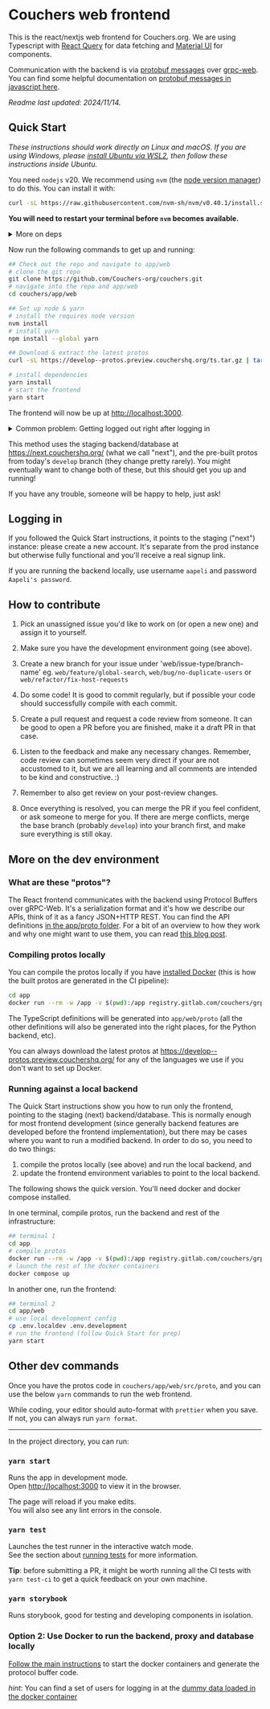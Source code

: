 # Couchers web frontend

This is the react/nextjs web frontend for Couchers.org. We are using Typescript with [React Query](https://tanstack.com/query/v3) for data fetching and [Material UI](https://mui.com/material-ui/) for components.

Communication with the backend is via [protobuf messages](https://github.com/protocolbuffers/protobuf-javascript) over [grpc-web](https://github.com/grpc/grpc-web). You can find some helpful documentation on [protobuf messages in javascript here](https://protobuf.dev/protobuf-javascript/).

*Readme last updated: 2024/11/14.*

## Quick Start

*These instructions should work directly on Linux and macOS. If you are using Windows, please [install Ubuntu via WSL2](https://documentation.ubuntu.com/wsl/en/latest/guides/install-ubuntu-wsl2/), then follow these instructions inside Ubuntu.*

You need `nodejs` v20. We recommend using `nvm` (the [node version manager](https://github.com/nvm-sh/nvm)) to do this. You can install it with:

```sh
curl -sL https://raw.githubusercontent.com/nvm-sh/nvm/v0.40.1/install.sh | bash
```

**You will need to restart your terminal before `nvm` becomes available.**

<details>
<summary>More on deps</summary>

The recommended way get `nodejs` is to use NVM as above, but any other way of installing it should work fine too.

If you don't want `nvm` to be run when you start your terminal, you can add `--no-use` in your shell's `rc` file (e.g. `~/.zshrc`), just before where it says `# This loads nvm`. You then need to run `nvm use` every time you enter the `app/web` folder to start developing.

On macOS you can alternatively install dependencies via homebrew. You can get nvm with `brew install nvm`, or `nodejs` directly with `brew install node@20`.

You also need `git`, `curl`, and `tar`, they should be preinstalled or be available from the usual places.

</details>

Now run the following commands to get up and running:

```sh
## Check out the repo and navigate to app/web
# clone the git repo
git clone https://github.com/Couchers-org/couchers.git
# navigate into the repo and app/web
cd couchers/app/web

## Set up node & yarn
# install the requires node version
nvm install
# install yarn
npm install --global yarn

## Download & extract the latest protos
curl -sL https://develop--protos.preview.couchershq.org/ts.tar.gz | tar xz

# install dependencies
yarn install
# start the frontend
yarn start
```

The frontend will now be up at <http://localhost:3000>.

<details>
<summary>Common problem: Getting logged out right after logging in</summary>

If you're getting logged out right after logging in, it's possible that 3rd party cookies are blocked in your browser. Since you're using localhost:3000, the cookie `couchers-sesh` coming from `https://dev-api.couchershq.org` is considered a 3rd party cookie.

- Chrome allows to enable 3rd party cookies for specific websites in the cookie settings > Sites that can always use cookies. Enable "Including third-party cookies on this site"
- Safari is all-or-nothing, in Preferences > Privacy > Prevent cross-site tracking. You have to disable it.
</details>

This method uses the staging backend/database at <https://next.couchershq.org/> (what we call "next"), and the pre-built protos from today's `develop` branch (they change pretty rarely). You might eventually want to change both of these, but this should get you up and running!

If you have any trouble, someone will be happy to help, just ask!

## Logging in

If you followed the Quick Start instructions, it points to the staging ("next") instance: please create a new account. It's separate from the prod instance but otherwise fully functional and you'll receive a real signup link.

If you are running the backend locally, use username `aapeli` and password `Aapeli's password`.

## How to contribute

1. Pick an unassigned issue you'd like to work on (or open a new one) and assign it to yourself.

2. Make sure you have the development environment going (see above).

3. Create a new branch for your issue under 'web/issue-type/branch-name' eg. `web/feature/global-search`, `web/bug/no-duplicate-users` or `web/refactor/fix-host-requests`

4. Do some code! It is good to commit regularly, but if possible your code should successfully compile with each commit.

5. Create a pull request and request a code review from someone. It can be good to open a PR before you are finished, make it a draft PR in that case.

6. Listen to the feedback and make any necessary changes. Remember, code review can sometimes seem very direct if your are not accustomed to it, but we are all learning and all comments are intended to be kind and constructive. :)

7. Remember to also get review on your post-review changes.

8. Once everything is resolved, you can merge the PR if you feel confident, or ask someone to merge for you. If there are merge conflicts, merge the base branch (probably `develop`) into your branch first, and make sure everything is still okay.

## More on the dev environment

### What are these "protos"?

The React frontend communicates with the backend using Protocol Buffers over gRPC-Web. It's a serialization format and it's how we describe our APIs, think of it as a fancy JSON+HTTP REST. You can find the API definitions [in the app/proto folder](https://github.com/Couchers-org/couchers/tree/develop/app/proto). For a bit of an overview to how they work and why one might want to use them, you can read [this blog post](https://www.aapelivuorinen.com/blog/2020/06/12/protobuf-vs-json/).

### Compiling protos locally

You can compile the protos locally if you have [installed Docker](https://docs.docker.com/engine/install/) (this is how the built protos are generated in the CI pipeline):

```sh
cd app
docker run --rm -w /app -v $(pwd):/app registry.gitlab.com/couchers/grpc ./generate_protos.sh
```

The TypeScript definitions will be generated into `app/web/proto` (all the other definitions will also be generated into the right places, for the Python backend, etc).

You can always download the latest protos at <https://develop--protos.preview.couchershq.org/> for any of the languages we use if you don't want to set up Docker.

### Running against a local backend

The Quick Start instructions show you how to run only the frontend, pointing to the staging (next) backend/database. This is normally enough for most frontend development (since generally backend features are developed before the frontend implementation), but there may be cases where you want to run a modified backend. In order to do so, you need to do two things:

1. compile the protos locally (see above) and run the local backend, and
2. update the frontend environment variables to point to the local backend.

The following shows the quick version. You'll need docker and docker compose installed.

In one terminal, compile protos, run the backend and rest of the infrastructure:

```sh
## terminal 1
cd app
# compile protos
docker run --rm -w /app -v $(pwd):/app registry.gitlab.com/couchers/grpc ./generate_protos.sh
# launch the rest of the docker containers
docker compose up
```

In another one, run the frontend:

```sh
## terminal 2
cd app/web
# use local development config
cp .env.localdev .env.development
# run the frontend (follow Quick Start for prep)
yarn start
```

## Other dev commands

Once you have the protos code in `couchers/app/web/src/proto`, and you can use the below `yarn` commands to run the web frontend.

While coding, your editor should auto-format with `prettier` when you save. If not, you can always run `yarn format`.

---

In the project directory, you can run:

### `yarn start`

Runs the app in development mode.<br />
Open [http://localhost:3000](http://localhost:3000) to view it in the browser.

The page will reload if you make edits.<br />
You will also see any lint errors in the console.

### `yarn test`

Launches the test runner in the interactive watch mode.<br />
See the section about [running tests](https://facebook.github.io/create-react-app/docs/running-tests) for more information.

**Tip**: before submitting a PR, it might be worth running all the CI tests with `yarn test-ci` to get a quick feedback on your own machine.

### `yarn storybook`

Runs storybook, good for testing and developing components in isolation.

### Option 2: Use Docker to run the backend, proxy and database locally

[Follow the main instructions](https://github.com/Couchers-org/couchers/blob/develop/app/readme.md) to start the docker containers and generate the protocol buffer code.

_hint_: You can find a set of users for logging in at the [dummy data loaded in the docker container](https://github.com/Couchers-org/couchers/blob/develop/app/backend/src/data/dummy_users.json)



